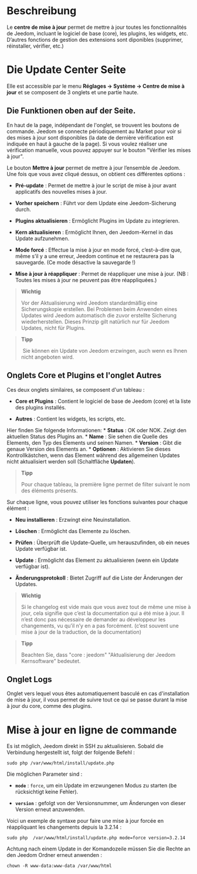 Beschreibung 
===========

Le **centre de mise à jour** permet de mettre à jour toutes les
fonctionnalités de Jeedom, incluant le logiciel de base (core), les
plugins, les widgets, etc. D’autres fonctions de gestion des extensions
sont diponibles (supprimer, réinstaller, vérifier, etc.)

Die Update Center Seite
================================

Elle est accessible par le menu **Réglages → Système → Centre de mise à
jour** et se composent de 3 onglets et une partie haute.

Die Funktionen oben auf der Seite.
---------------------------------

En haut de la page, indépendant de l'onglet, se trouvent les boutons de commande. 
Jeedom se connecte périodiquement au Market pour voir si des mises à jour
sont disponibles (la date de dernière vérification est indiquée en haut
à gauche de la page). Si vous voulez réaliser une vérification manuelle,
vous pouvez appuyer sur le bouton "Vérifier les mises à jour".

Le bouton **Mettre à jour** permet de mettre à jour l’ensemble de
Jeedom. Une fois que vous avez cliqué dessus, on obtient ces différentes
options :
-   **Pré-update** : Permet de mettre à jour le script de mise à jour avant
    applicatifs des nouvelles mises à jour.

-   **Vorher speichern** : Führt vor dem Update eine Jeedom-Sicherung 
    durch.

-   **Plugins aktualisieren** : Ermöglicht Plugins im Update zu
    integrieren.

-   **Kern aktualisieren** : Ermöglicht Ihnen, den Jeedom-Kernel in das
    Update aufzunehmen.

-   **Mode forcé** : Effectue la mise à jour en mode forcé, c’est-à-dire
    que, même s’il y a une erreur, Jeedom continue et ne restaurera pas
    la sauvegarde. (Ce mode désactive la sauvegarde !)

-   **Mise à jour à réappliquer** : Permet de réappliquer une mise
    à jour. (NB : Toutes les mises à jour ne peuvent pas être réappliquées.)

> **Wichtig**
>
>Vor der Aktualisierung wird Jeedom standardmäßig eine Sicherungskopie
> erstellen. Bei Problemen beim Anwenden eines Updates wird Jeedom
> automatisch die zuvor erstellte Sicherung wiederherstellen. Dieses Prinzip
> gilt natürlich nur für Jeedom Updates, nicht für Plugins.

> **Tipp**
>
> Sie können ein Update von Jeedom erzwingen, auch wenn es Ihnen nicht
> angeboten wird.

Onglets Core et Plugins et l'onglet Autres
------------------------------------------

Ces deux onglets similaires, se composent d'un tableau :

-   **Core et Plugins** : Contient le logiciel de base de Jeedom (core) et la
    liste des plugins installés.

-   **Autres** : Contient les widgets, les scripts, etc.

Hier finden Sie folgende Informationen: * **Status** : OK oder NOK. Zeigt den
aktuellen Status des Plugins an. * **Name** : Sie sehen die Quelle des
Elements, den Typ des Elements und seinen Namen. * **Version** : Gibt die
genaue Version des Elements an. * **Optionen** : Aktivieren Sie dieses
Kontrollkästchen, wenn das Element während des allgemeinen Updates
nicht aktualisiert werden soll (Schaltfläche **Updaten**).

> **Tipp**
>
> Pour chaque tableau, la première ligne permet de filter suivant
> le nom des éléments présents.

Sur chaque ligne, vous pouvez utiliser les fonctions suivantes pour
chaque élément :

-   **Neu installieren** : Erzwingt eine Neuinstallation.

-   **Löschen** : Ermöglicht das Elemente zu löschen.

-   **Prüfen** : Überprüft die Update-Quelle, um herauszufinden, 
    ob ein neues Update verfügbar ist.

-   **Update** : Ermöglicht das Element zu aktualisieren (wenn ein 
    Update verfügbar ist).

-   **Änderungsprotokoll** : Bietet Zugriff auf die Liste der Änderungen der 
    Updates.

> **Wichtig**
>
> Si le changelog est vide mais que vous avez tout de même une mise à
> jour, cela signifie que c’est la documentation qui a été mise à jour.
> Il n’est donc pas nécessaire de demander au développeur les
> changements, vu qu’il n’y en a pas forcément. (c’est souvent une mise
> à jour de la traduction, de la documentation)

> **Tipp**
>
> Beachten Sie, dass "core : jeedom" "Aktualisierung der Jeedom
> Kernsoftware" bedeutet.

Onglet Logs
-----------

Onglet vers lequel vous êtes automatiquement basculé en cas d'installation
de mise à jour, il vous permet de suivre tout ce qui se passe durant la mise
à jour du core, comme des plugins.


Mise à jour en ligne de commande 
================================

Es ist möglich, Jeedom direkt in SSH zu aktualisieren. Sobald die Verbindung
hergestellt ist, folgt der folgende Befehl :

    sudo php /var/www/html/install/update.php

Die möglichen Parameter sind :

-   **`mode`** : `force`, um ein Update im erzwungenen Modus zu starten (be
    rücksichtigt keine Fehler).

-   **`version`** : gefolgt von der Versionsnummer, um Änderungen von 
    dieser Version erneut anzuwenden.

Voici un exemple de syntaxe pour faire une mise à jour forcée en
réappliquant les changements depuis la 3.2.14 :

    sudo php  /var/www/html/install/update.php mode=force version=3.2.14

Achtung nach einem Update in der Komandozeile müssen Sie die Rechte an
den Jeedom Ordner erneut anwenden :

    chown -R www-data:www-data /var/www/html
